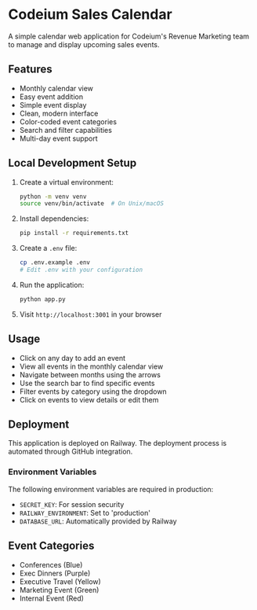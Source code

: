 # Codeium Sales Calendar

A simple calendar web application for Codeium's Revenue Marketing team to manage and display upcoming sales events.

## Features
- Monthly calendar view
- Easy event addition
- Simple event display
- Clean, modern interface
- Color-coded event categories
- Search and filter capabilities
- Multi-day event support

## Local Development Setup
1. Create a virtual environment:
   ```bash
   python -m venv venv
   source venv/bin/activate  # On Unix/macOS
   ```

2. Install dependencies:
   ```bash
   pip install -r requirements.txt
   ```

3. Create a `.env` file:
   ```bash
   cp .env.example .env
   # Edit .env with your configuration
   ```

4. Run the application:
   ```bash
   python app.py
   ```

5. Visit `http://localhost:3001` in your browser

## Usage
- Click on any day to add an event
- View all events in the monthly calendar view
- Navigate between months using the arrows
- Use the search bar to find specific events
- Filter events by category using the dropdown
- Click on events to view details or edit them

## Deployment
This application is deployed on Railway. The deployment process is automated through GitHub integration.

### Environment Variables
The following environment variables are required in production:
- `SECRET_KEY`: For session security
- `RAILWAY_ENVIRONMENT`: Set to 'production'
- `DATABASE_URL`: Automatically provided by Railway

## Event Categories
- Conferences (Blue)
- Exec Dinners (Purple)
- Executive Travel (Yellow)
- Marketing Event (Green)
- Internal Event (Red)

